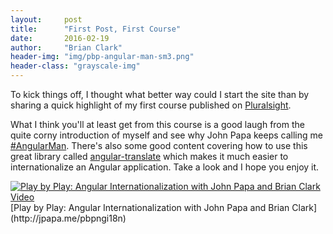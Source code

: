 ```yaml
---
layout:     post
title:      "First Post, First Course"
date:       2016-02-19
author:     "Brian Clark"
header-img: "img/pbp-angular-man-sm3.png"
header-class: "grayscale-img"
---
```


To kick things off, I thought what better way could I start the site than by sharing a quick highlight of my first course published on [Pluralsight](https://app.pluralsight.com).

What I think you'll at least get from this course is a good laugh from the quite corny introduction of myself and see why John Papa keeps calling me [#AngularMan](https://twitter.com/John_Papa/status/652627547377811456). There's also some good content covering how to use this great library called [angular-translate](https://angular-translate.github.io/) which makes it much easier to internationalize an Angular application. Take a look and I hope you enjoy it.

<a href="http://jpapa.me/pbpngi18n">
    <img src="{{ site.baseurl }}/img/pbp-angular-i18n.png" alt="Play by Play: Angular Internationalization with John Papa and Brian Clark Video">
</a>
<span class="caption text-muted">[Play by Play: Angular Internationalization with John Papa and Brian Clark](http://jpapa.me/pbpngi18n)</span>